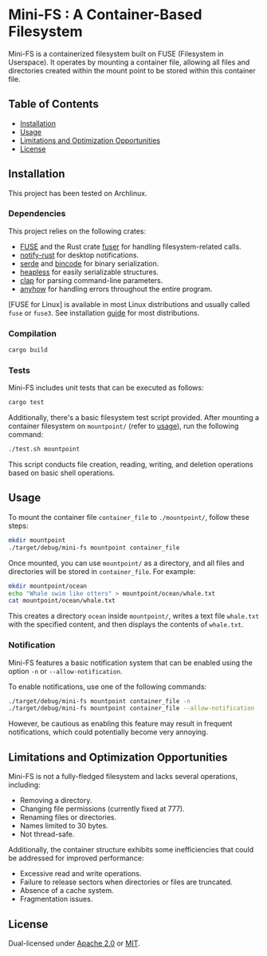 # Mini-FS : A Container-Based Filesystem

Mini-FS is a containerized filesystem built on FUSE (Filesystem in Userspace).
It operates by mounting a container file, allowing all files and directories
created within the mount point to be stored within this container file.

## Table of Contents

- [Installation](#installation)
- [Usage](#usage)
- [Limitations and Optimization Opportunities](#limitations-and-optimization-opportunities)
- [License](#license)

## Installation
This project has been tested on Archlinux.

### Dependencies
This project relies on the following crates:
- [FUSE](https://github.com/libfuse/libfuse) and the Rust crate [fuser](https://github.com/cberner/fuser) for handling filesystem-related calls.
- [notify-rust](https://github.com/hoodie/notify-rust) for desktop notifications.
- [serde](https://github.com/serde-rs/serde) and [bincode](https://github.com/bincode-org/bincode) for binary serialization.
- [heapless](https://github.com/rust-embedded/heapless) for easily serializable structures.
- [clap](https://github.com/clap-rs/clap) for parsing command-line parameters.
- [anyhow](https://github.com/dtolnay/anyhow) for handling errors throughout the entire program.


[FUSE for Linux] is available in most Linux distributions and usually called `fuse` or `fuse3`. See installation [guide](https://github.com/cberner/fuser?tab=readme-ov-file#dependencies) for most distributions.

### Compilation

```sh
cargo build
```

### Tests
Mini-FS includes unit tests that can be executed as follows:
```sh
cargo test
```

Additionally, there's a basic filesystem test script provided. After mounting a
container filesystem on `mountpoint/` (refer to [usage](#usage)), run the
following command:
```sh
./test.sh mountpoint
```

This script conducts file creation, reading, writing, and deletion operations based on basic shell operations.

## Usage
To mount the container file `container_file` to `./mountpoint/`, follow these steps:
```sh
mkdir mountpoint
./target/debug/mini-fs mountpoint container_file
```

Once mounted, you can use `mountpoint/` as a directory, and all files and directories will be stored in `container_file`.
For example:
```sh
mkdir mountpoint/ocean
echo "Whale swim like otters" > mountpoint/ocean/whale.txt
cat mountpoint/ocean/whale.txt
```
This creates a directory `ocean` inside `mountpoint/`, writes a text file `whale.txt` with the specified content, and then displays the contents of `whale.txt`.

### Notification
Mini-FS features a basic notification system that can be enabled using the option `-n` or `--allow-notification`.

To enable notifications, use one of the following commands:
```sh
./target/debug/mini-fs mountpoint container_file -n
./target/debug/mini-fs mountpoint container_file --allow-notification
```
However, be cautious as enabling this feature may result in frequent notifications, which could potentially become very annoying.

## Limitations and Optimization Opportunities
Mini-FS is not a fully-fledged filesystem and lacks several operations, including:

- Removing a directory.
- Changing file permissions (currently fixed at 777).
- Renaming files or directories.
- Names limited to 30 bytes.
- Not thread-safe.

Additionally, the container structure exhibits some inefficiencies that could be addressed for improved performance:

- Excessive read and write operations.
- Failure to release sectors when directories or files are truncated.
- Absence of a cache system.
- Fragmentation issues.

## License
Dual-licensed under [Apache 2.0](LICENSE-APACHE) or [MIT](LICENSE-MIT).
